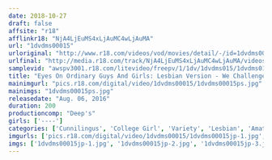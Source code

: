```yaml
---
date: 2018-10-27
draft: false
affsite: "r18"
afflinkr18: "NjA4LjEuMS4xLjAuMC4wLjAuMA"
url: "1dvdms00015"
urloriginal: "http://www.r18.com/videos/vod/movies/detail/-/id=1dvdms00015"
urlfinal: "http://media.r18.com/track/NjA4LjEuMS4xLjAuMC4wLjAuMA/videos/vod/movies/detail/-/id=1dvdms00015"
samplevid: "awspv3001.r18.com/litevideo/freepv/1/1dv/1dvdms015/1dvdms015_dmb_w.mp4"
title: "Eyes On Ordinary Guys And Girls: Lesbian Version - We Challenge Amateur College Girl BFFs To Their First Ever Girl-On-Girl Fuck At Their Own Homes! They're Shy, But Before Long These Amateur Girls Really Get Into It With Lesbian Kissing/Mutual Fingering/Lesbian Cunnilingus/Lesbian Toys/And Scissoring - Offered 100,000 Yen For Each Orgasm, They Give It Their All For A Total Of 54! 2"
mainimgurl: "pics.r18.com/digital/video/1dvdms00015/1dvdms00015ps.jpg"
mainimgs: "1dvdms00015ps.jpg"
releasedate: "Aug. 06, 2016"
duration: 200
productioncomp: "Deep's"
girls: ['----']
categories: ['Cunnilingus', 'College Girl', 'Variety', 'Lesbian', 'Amateur', 'Sex Toys', 'Lesbian Kissing', 'Hi-Def']
imgurls: ['pics.r18.com/digital/video/1dvdms00015/1dvdms00015jp-1.jpg', 'pics.r18.com/digital/video/1dvdms00015/1dvdms00015jp-2.jpg', 'pics.r18.com/digital/video/1dvdms00015/1dvdms00015jp-3.jpg', 'pics.r18.com/digital/video/1dvdms00015/1dvdms00015jp-4.jpg', 'pics.r18.com/digital/video/1dvdms00015/1dvdms00015jp-5.jpg', 'pics.r18.com/digital/video/1dvdms00015/1dvdms00015jp-6.jpg', 'pics.r18.com/digital/video/1dvdms00015/1dvdms00015jp-7.jpg', 'pics.r18.com/digital/video/1dvdms00015/1dvdms00015jp-8.jpg', 'pics.r18.com/digital/video/1dvdms00015/1dvdms00015jp-9.jpg', 'pics.r18.com/digital/video/1dvdms00015/1dvdms00015jp-10.jpg', 'pics.r18.com/digital/video/1dvdms00015/1dvdms00015jp-11.jpg', 'pics.r18.com/digital/video/1dvdms00015/1dvdms00015jp-12.jpg', 'pics.r18.com/digital/video/1dvdms00015/1dvdms00015jp-13.jpg', 'pics.r18.com/digital/video/1dvdms00015/1dvdms00015jp-14.jpg', 'pics.r18.com/digital/video/1dvdms00015/1dvdms00015jp-15.jpg', 'pics.r18.com/digital/video/1dvdms00015/1dvdms00015jp-16.jpg', 'pics.r18.com/digital/video/1dvdms00015/1dvdms00015jp-17.jpg', 'pics.r18.com/digital/video/1dvdms00015/1dvdms00015jp-18.jpg', 'pics.r18.com/digital/video/1dvdms00015/1dvdms00015jp-19.jpg', 'pics.r18.com/digital/video/1dvdms00015/1dvdms00015jp-20.jpg']
imgs: ['1dvdms00015jp-1.jpg', '1dvdms00015jp-2.jpg', '1dvdms00015jp-3.jpg', '1dvdms00015jp-4.jpg', '1dvdms00015jp-5.jpg', '1dvdms00015jp-6.jpg', '1dvdms00015jp-7.jpg', '1dvdms00015jp-8.jpg', '1dvdms00015jp-9.jpg', '1dvdms00015jp-10.jpg', '1dvdms00015jp-11.jpg', '1dvdms00015jp-12.jpg', '1dvdms00015jp-13.jpg', '1dvdms00015jp-14.jpg', '1dvdms00015jp-15.jpg', '1dvdms00015jp-16.jpg', '1dvdms00015jp-17.jpg', '1dvdms00015jp-18.jpg', '1dvdms00015jp-19.jpg', '1dvdms00015jp-20.jpg']
---
```

